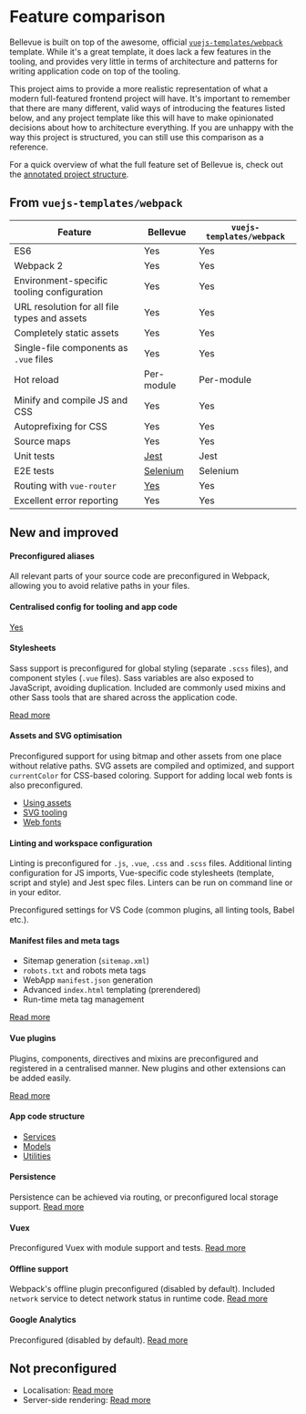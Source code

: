 
# Feature comparison

Bellevue is built on top of the awesome, official [`vuejs-templates/webpack`](https://github.com/vuejs-templates/webpack) template. While it's a great template, it does lack a few features in the tooling, and provides very little in terms of architecture and patterns for writing application code on top of the tooling.

This project aims to provide a more realistic representation of what a modern full-featured frontend project will have. It's important to remember that there are many different, valid ways of introducing the features listed below, and any project template like this will have to make opinionated decisions about how to architecture everything. If you are unhappy with the way this project is structured, you can still use this comparison as a reference.

For a quick overview of what the full feature set of Bellevue is, check out the [annotated project structure](../overview/source.md).

## From `vuejs-templates/webpack`

|Feature|Bellevue|`vuejs-templates/webpack`
| -- | -- | -- |
|ES6|Yes|Yes
|Webpack 2|Yes|Yes
|Environment-specific tooling configuration|Yes|Yes
|URL resolution for all file types and assets|Yes|Yes
|Completely static assets|Yes|Yes
|Single-file components as `.vue` files|Yes|Yes
|Hot reload|Per-module|Per-module
|Minify and compile JS and CSS|Yes|Yes
|Autoprefixing for CSS|Yes|Yes
|Source maps|Yes|Yes
|Unit tests|[Jest](../tests/unit.md)|Jest
|E2E tests|[Selenium](../tests/e2e.md)|Selenium
|Routing with `vue-router`|[Yes](../ui/routing.md)|Yes
|Excellent error reporting|Yes|Yes



## New and improved

#### Preconfigured aliases

All relevant parts of your source code are preconfigured in Webpack, allowing you to avoid relative paths in your files.

#### Centralised config for tooling and app code

[Yes](../app/config.md)

#### Stylesheets

Sass support is preconfigured for global styling (separate `.scss` files), and component styles (`.vue` files). Sass variables are also exposed to JavaScript, avoiding duplication. Included are commonly used mixins and other Sass tools that are shared across the application code.

[Read more](../app/stylesheets.md)

#### Assets and SVG optimisation

Preconfigured support for using bitmap and other assets from one place without relative paths. SVG assets are compiled and optimized, and support `currentColor` for CSS-based coloring. Support for adding local web fonts is also preconfigured.

- [Using assets](../ui/assets.md)
- [SVG tooling](../tooling/svg-compilation.md)
- [Web fonts](../ui/webfonts.md)

#### Linting and workspace configuration

Linting is preconfigured for `.js`, `.vue`, `.css` and `.scss` files. Additional linting configuration for JS imports, Vue-specific code stylesheets (template, script and style) and Jest spec files. Linters can be run on command line or in your editor.

Preconfigured settings for VS Code (common plugins, all linting tools, Babel etc.).

#### Manifest files and meta tags

- Sitemap generation (`sitemap.xml`)
- `robots.txt` and robots meta tags
- WebApp `manifest.json` generation
- Advanced `index.html` templating (prerendered)
- Run-time meta tag management

[Read more](../tooling/meta.md)

#### Vue plugins

Plugins, components, directives and mixins are preconfigured and registered in a centralised manner. New plugins and other extensions can be added easily.

[Read more](https://github.com/Eiskis/bellevue/tree/master/src/vendor/vue.js)

#### App code structure

- [Services](https://github.com/Eiskis/bellevue/tree/master/src/services)
- [Models](https://github.com/Eiskis/bellevue/tree/master/src/models)
- [Utilities](https://github.com/Eiskis/bellevue/tree/master/src/utilities)

#### Persistence

Persistence can be achieved via routing, or preconfigured local storage support. [Read more](../ui/persistence.md)

#### Vuex

Preconfigured Vuex with module support and tests. [Read more](../app/vuex.md)

#### Offline support

Webpack's offline plugin preconfigured (disabled by default). Included `network` service to detect network status in runtime code. [Read more](../app/offline.md)

#### Google Analytics

Preconfigured (disabled by default). [Read more](../app/analytics.md)



## Not preconfigured

- Localisation: [Read more](../ui/localisation.md)
- Server-side rendering: [Read more](../ui/ssr.md)
